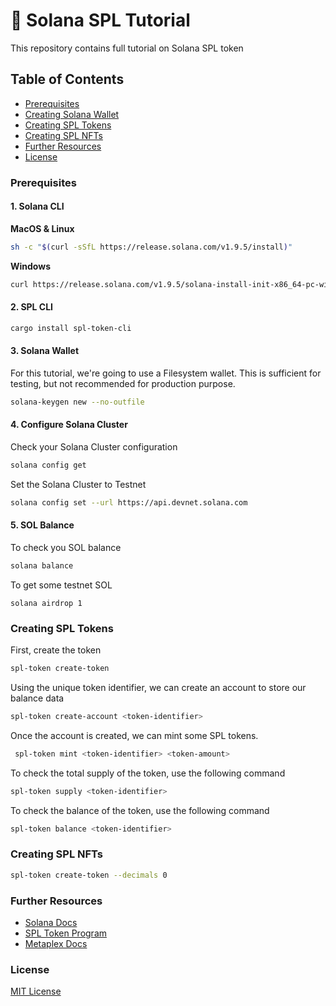 # 🚀 Solana SPL Tutorial
This repository contains full tutorial on Solana SPL token

## Table of Contents
- [Prerequisites](#prerequisites)
- [Creating Solana Wallet](#creating-solana-wallet)
- [Creating SPL Tokens](#creating-spl-tokens)
- [Creating SPL NFTs](#creating-spl-nfts)
- [Further Resources](#further-resources)
- [License](#license)

### Prerequisites

#### 1. Solana CLI

**MacOS & Linux**

```sh
sh -c "$(curl -sSfL https://release.solana.com/v1.9.5/install)"
```

**Windows**

```sh
curl https://release.solana.com/v1.9.5/solana-install-init-x86_64-pc-windows-msvc.exe --output C:\solana-install-tmp\solana-install-init.exe --create-dirs
```

#### 2. SPL CLI

```sh
cargo install spl-token-cli
```

#### 3. Solana Wallet

For this tutorial, we're going to use a Filesystem wallet. This is sufficient for testing, but not recommended for production purpose.

```sh
solana-keygen new --no-outfile
```

#### 4. Configure Solana Cluster

Check your Solana Cluster configuration

```sh
solana config get
```

Set the Solana Cluster to Testnet

```sh
solana config set --url https://api.devnet.solana.com
```

#### 5. SOL Balance

To check you SOL balance

```sh
solana balance
```

To get some testnet SOL

```
solana airdrop 1
```

### Creating SPL Tokens

First, create the token

```sh
spl-token create-token
```

Using the unique token identifier, we can create an account to store our balance data

```sh
spl-token create-account <token-identifier>
```

Once the account is created, we can mint some SPL tokens.

```sh
 spl-token mint <token-identifier> <token-amount>
```

To check the total supply of the token, use the following command

```sh
spl-token supply <token-identifier>
```

To check the balance of the token, use the following command

```sh
spl-token balance <token-identifier>
```


### Creating SPL NFTs

```sh
spl-token create-token --decimals 0
```

### Further Resources
- [Solana Docs](https://docs.solana.com/introduction)
- [SPL Token Program](https://spl.solana.com/token)
- [Metaplex Docs](https://docs.metaplex.com/candy-machine-v1/introduction)

### License

[MIT License](https://github.com/YosephKS/solana-spl-tutorial/blob/main/LICENSE)
